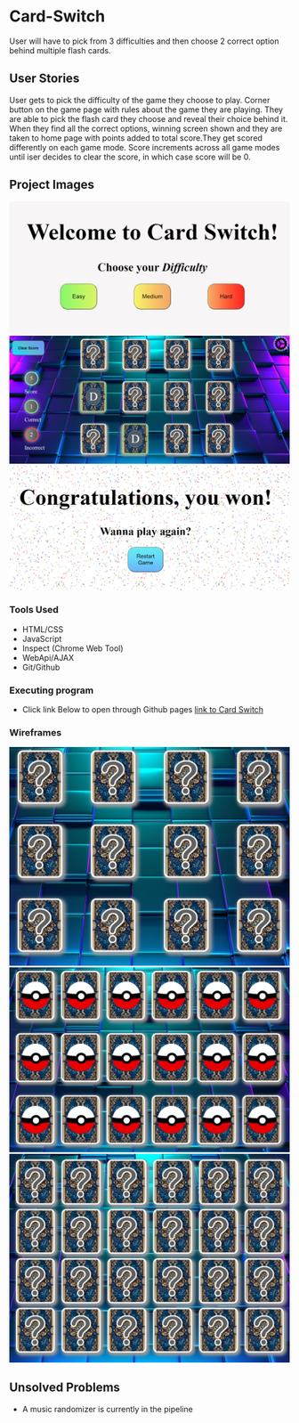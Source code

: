 # Card-Switch

User will have to pick from 3 difficulties and then choose 2 correct option behind multiple flash cards. 

## User Stories

User gets to pick the difficulty of the game they choose to play. Corner button on the game page with rules about the game they are playing. They are able to pick the flash card they choose and reveal their choice behind it. When they find all the correct options, winning screen shown and they are taken to home page with points added to total score.They get scored differently on each game mode. Score increments across all game modes until iser decides to clear the score, in which case score will be 0.

## Project Images
![alt screenshot-1](screenshots\game1.PNG)
![alt screenshot-2](screenshots\game2.PNG)
![alt screenshot-3](screenshots\game3.PNG)

### Tools Used

* HTML/CSS
* JavaScript
* Inspect (Chrome Web Tool)
* WebApi/AJAX
* Git/Github

### Executing program

* Click link Below to open through Github pages
[link to Card Switch](https://ahzambardai.github.io/Card-Switch/)

### Wireframes
![alt Mode-1](https://github.com/AhzamBardai/Card-Switch/blob/master/screenshots/frame1.PNG)
![alt Mode-2](screenshots\frame2.PNG)
![alt Mode-3](screenshots\frame3.PNG)

## Unsolved Problems

* A music randomizer is currently in the pipeline


